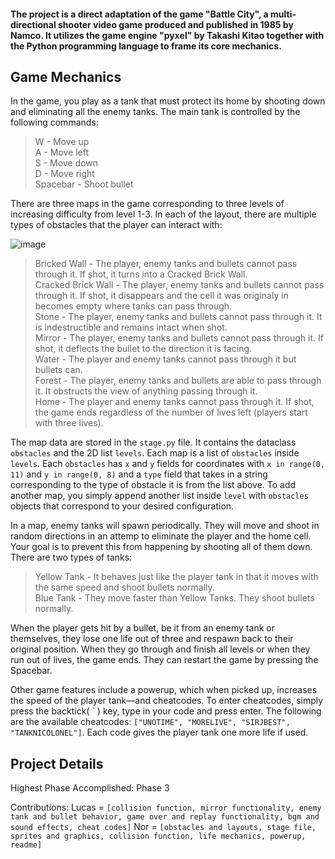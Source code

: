 #### The project is a direct adaptation of the game "Battle City", a multi-directional shooter video game produced and published in 1985 by Namco. It utilizes the game engine "pyxel" by Takashi Kitao together with the Python programming language to frame its core mechanics.

## Game Mechanics

In the game, you play as a tank that must protect its home by shooting down and eliminating all the enemy tanks. The main tank is controlled by the following commands:

> W - Move up<br>A - Move left<br>S - Move down<br>D - Move right<br>Spacebar - Shoot bullet

There are three maps in the game corresponding to three levels of increasing difficulty from level 1-3. In each of the layout, there are multiple types of obstacles that the player can interact with:

![image](https://github.com/norii7/cs12mp1NorLucas/assets/167980560/bef892b5-9237-4769-8c3c-d0e366c35a50)


> Bricked Wall - The player, enemy tanks and bullets cannot pass through it. If shot, it turns into a Cracked Brick Wall.<br>Cracked Brick Wall - The player, enemy tanks and bullets cannot pass through it. If shot, it disappears and the cell it was originaly in becomes empty where tanks can pass through.<br>Stone - The player, enemy tanks and bullets cannot pass through it. It is indestructible and remains intact when shot.<br>Mirror - The player, enemy tanks and bullets cannot pass through it. If shot, it deflects the bullet to the direction it is facing.<br>Water - The player and enemy tanks cannot pass through it but bullets can.<br>Forest - The player, enemy tanks and bullets are able to pass through it. It obstructs the view of anything passing through it.<br>Home - The player and enemy tanks cannot pass through it. If shot, the game ends regardless of the number of lives left (players start with three lives).

The map data are stored in the `stage.py` file. It contains the dataclass `obstacles` and the 2D list `levels`. Each map is a list of `obstacles` inside `levels`. Each `obstacles` has `x` and `y` fields for coordinates with `x in range(0, 11)` and `y in range(0, 8)` and a `type` field that takes in a string corresponding to the type of obstacle it is from the list above. To add another map, you simply append another list inside `level` with `obstacles` objects that correspond to your desired configuration.

In a map, enemy tanks will spawn periodically. They will move and shoot in random directions in an attemp to eliminate the player and the home cell. Your goal is to prevent this from happening by shooting all of them down. There are two types of tanks:

> Yellow Tank - It behaves just like the player tank in that it moves with the same speed and shoot bullets normally.<br>Blue Tank - They move faster than Yellow Tanks. They shoot bullets normally.

When the player gets hit by a bullet, be it from an enemy tank or themselves, they lose one life out of three and respawn back to their original position. When they go through and finish all levels or when they run out of lives, the game ends. They can restart the game by pressing the Spacebar.

Other game features include a powerup, which when picked up, increases the speed of the player tank—and cheatcodes. To enter cheatcodes, simply press the backtick( &#96; ) key, type in your code and press enter. The following are the available cheatcodes: `["UNOTIME", "MORELIVE", "SIRJBEST", "TANKNICOLONEL"]`. Each code gives the player tank one more life if used.

## Project Details

Highest Phase Accomplished: Phase 3

Contributions:
Lucas = `[collision function, mirror functionality, enemy tank and bullet behavior, game over and replay functionality, bgm and sound effects, cheat codes]`
Nor = `[obstacles and layouts, stage file, sprites and graphics, collision function, life mechanics, powerup, readme]`
